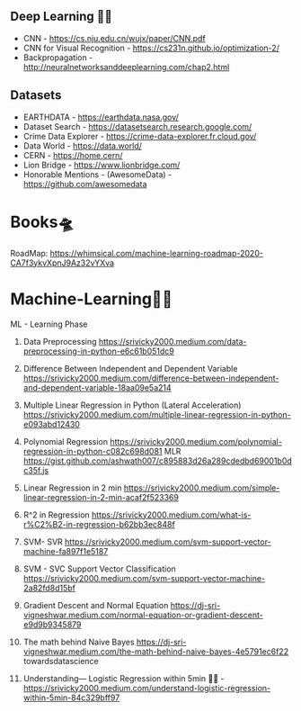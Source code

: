 ## Deep Learning 🧛‍♂️ 
 
  * CNN - https://cs.nju.edu.cn/wujx/paper/CNN.pdf
  * CNN for Visual Recognition - https://cs231n.github.io/optimization-2/
  * Backpropagation - http://neuralnetworksanddeeplearning.com/chap2.html


## Datasets

 * EARTHDATA            - https://earthdata.nasa.gov/
 * Dataset Search       - https://datasetsearch.research.google.com/
 * Crime Data Explorer  - https://crime-data-explorer.fr.cloud.gov/
 * Data World           - https://data.world/
 * CERN                 - https://home.cern/
 * Lion Bridge          - https://www.lionbridge.com/
 * Honorable Mentions   - (AwesomeData) - https://github.com/awesomedata

# Books🛸

RoadMap: https://whimsical.com/machine-learning-roadmap-2020-CA7f3ykvXpnJ9Az32vYXva 

# Machine-Learning🐱‍🏍
ML - Learning Phase

 1. Data Preprocessing https://srivicky2000.medium.com/data-preprocessing-in-python-e6c61b051dc9 <br/>
 2. Difference Between Independent and Dependent Variable https://srivicky2000.medium.com/difference-between-independent-and-dependent-variable-18aa09e5a214
 3. Multiple Linear Regression in Python (Lateral Acceleration) https://srivicky2000.medium.com/multiple-linear-regression-in-python-e093abd12430
 4. Polynomial Regression https://srivicky2000.medium.com/polynomial-regression-in-python-c082c698d081
     MLR https://gist.github.com/ashwath007/c895883d26a289cdedbd69001b0dc35f.js
 5. Linear Regression in 2 min https://srivicky2000.medium.com/simple-linear-regression-in-2-min-acaf2f523369
 6. R^2 in Regression https://srivicky2000.medium.com/what-is-r%C2%B2-in-regression-b62bb3ec848f
 7. SVM- SVR https://srivicky2000.medium.com/svm-support-vector-machine-fa897f1e5187
 
 8. SVM - SVC Support Vector Classification https://srivicky2000.medium.com/svm-support-vector-machine-2a82fd8d15bf
 9. Gradient Descent and Normal Equation https://dj-sri-vigneshwar.medium.com/normal-equation-or-gradient-descent-e9d9b9345879
 10. The math behind Naive Bayes https://dj-sri-vigneshwar.medium.com/the-math-behind-naive-bayes-4e5791ec6f22
 towardsdatascience
 
 1. Understanding— Logistic Regression within 5min 🐱‍🏍 - https://srivicky2000.medium.com/understand-logistic-regression-within-5min-84c329bff97
